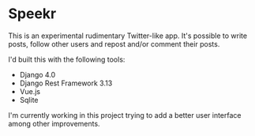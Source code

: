 # Speekr

This is an experimental rudimentary Twitter-like app. It's possible to write posts, follow other users and repost and/or comment their posts.

I'd built this with the following tools:

- Django 4.0
- Django Rest Framework 3.13
- Vue.js
- Sqlite

I'm currently working in this project trying to add a better user interface among other improvements.



